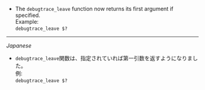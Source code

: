 * The `debugtrace_leave` function now returns its first argument if specified.  
    Example:  
    `debugtrace_leave $?`

----
*Japanese*

* `debugtrace_leave`関数は、指定されていれば第一引数を返すようになりました。  
    例:  
    `debugtrace_leave $?`
